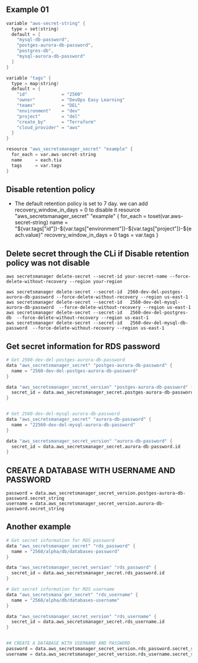 ## Example 01
```s
variable "aws-secret-string" {
  type = set(string)
  default = [
    "mysql-db-password",
    "postges-aurora-db-password",
    "postgres-db",
    "mysql-aurora-db-password"
  ]
}

variable "tags" {
  type = map(string)
  default = {
    "id"             = "2560"
    "owner"          = "DevOps Easy Learning"
    "teams"          = "DEL"
    "environment"    = "dev"
    "project"        = "del"
    "create_by"      = "Terraform"
    "cloud_provider" = "aws"
  }
}

resource "aws_secretsmanager_secret" "example" {
  for_each = var.aws-secret-string
  name     = each.tia
  tags     = var.tags
}
```

## Disable retention policy
- The default retention policy is set to 7 day. we can add recovery_window_in_days = 0  to disable it
resource "aws_secretsmanager_secret" "example" {
  for_each                = toset(var.aws-secret-string)
  name                    = "${var.tags["id"]}-${var.tags["environment"]}-${var.tags["project"]}-${each.value}"
  recovery_window_in_days = 0 
  tags                    = var.tags
}

## Delete secret through the CLi if Disable retention policy was not disable
```
aws secretsmanager delete-secret --secret-id your-secret-name --force-delete-without-recovery --region your-region

aws secretsmanager delete-secret --secret-id  2560-dev-del-postges-aurora-db-password --force-delete-without-recovery --region us-east-1
aws secretsmanager delete-secret --secret-id   2560-dev-del-mysql-aurora-db-password  --force-delete-without-recovery --region us-east-1
aws secretsmanager delete-secret --secret-id   2560-dev-del-postgres-db  --force-delete-without-recovery --region us-east-1
aws secretsmanager delete-secret --secret-id   2560-dev-del-mysql-db-password  --force-delete-without-recovery --region us-east-1
```

## Get secret information for RDS password
```s
# Get 2560-dev-del-postges-aurora-db-password
data "aws_secretsmanager_secret" "postges-aurora-db-password" {
  name = "2560-dev-del-postges-aurora-db-password"
}

data "aws_secretsmanager_secret_version" "postges-aurora-db-password" {
  secret_id = data.aws_secretsmanager_secret.postges-aurora-db-password.id
}


# Get 2560-dev-del-mysql-aurora-db-password
data "aws_secretsmanager_secret" "aurora-db-password" {
  name = "22560-dev-del-mysql-aurora-db-password"
}

data "aws_secretsmanager_secret_version" "aurora-db-password" {
  secret_id = data.aws_secretsmanager_secret.aurora-db-password.id
}
```


## CREATE A DATABASE WITH USERNAME AND PASSWORD
```
password = data.aws_secretsmanager_secret_version.postges-aurora-db-password.secret_string
username = data.aws_secretsmanager_secret_version.aurora-db-password.secret_string
```

## Another example
```s
# Get secret information for RDS password
data "aws_secretsmanager_secret" "rds_password" {
  name = "2568/alpha/db/databases-password"
}

data "aws_secretsmanager_secret_version" "rds_password" {
  secret_id = data.aws_secretsmanager_secret.rds_password.id
}

# Get secret information for RDS username
data "aws_secretsmana`ger_secret" "rds_username" {
  name = "2568/alpha/db/databases-username"
}

data "aws_secretsmanager_secret_version" "rds_username" {
  secret_id = data.aws_secretsmanager_secret.rds_username.id
}


## CREATE A DATABASE WITH USERNAME AND PASSWORD
password = data.aws_secretsmanager_secret_version.rds_password.secret_string
username = data.aws_secretsmanager_secret_version.rds_username.secret_string

```